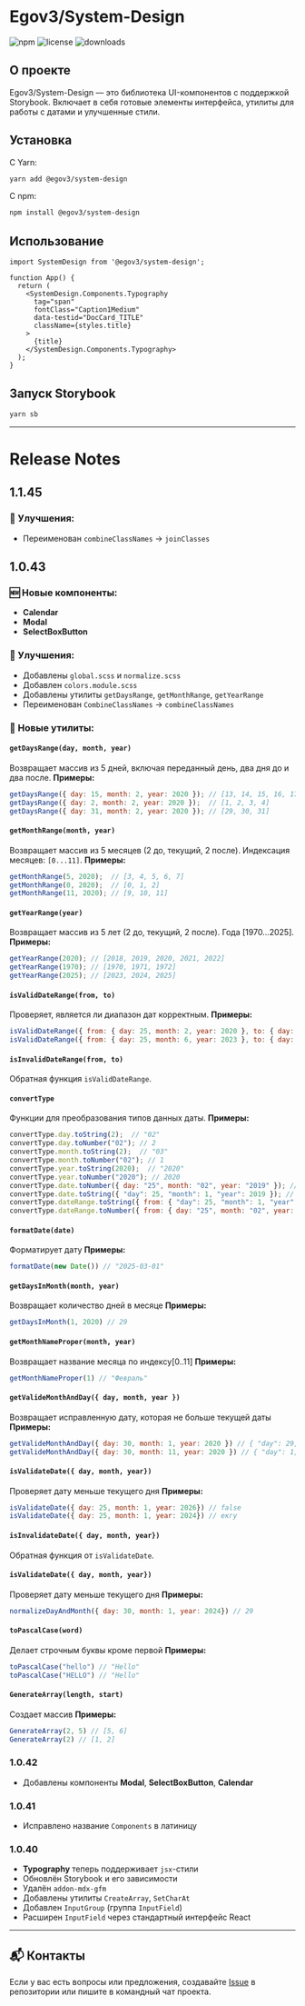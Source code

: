 # Egov3/System-Design

![npm](https://img.shields.io/npm/v/@egov3/system-design) ![license](https://img.shields.io/npm/l/@egov3/system-design) ![downloads](https://img.shields.io/npm/dt/@egov3/system-design)

## О проекте

Egov3/System-Design — это библиотека UI-компонентов с поддержкой Storybook. Включает в себя готовые элементы интерфейса, утилиты для работы с датами и улучшенные стили.

## Установка

С Yarn:
```sh
yarn add @egov3/system-design
```

С npm:
```sh
npm install @egov3/system-design
```

## Использование

```tsx
import SystemDesign from '@egov3/system-design';

function App() {
  return (
    <SystemDesign.Components.Typography
      tag="span"
      fontClass="Caption1Medium"
      data-testid="DocCard_TITLE"
      className={styles.title}
    >
      {title}
    </SystemDesign.Components.Typography>
  );
}
```

## Запуск Storybook

```sh
yarn sb
```

---

# Release Notes

## 1.1.45
### 🚀 Улучшения:
- Переименован `combineClassNames` → `joinClasses`

## 1.0.43

### 🆕 Новые компоненты:
- **Calendar**
- **Modal**
- **SelectBoxButton**

### 🚀 Улучшения:
- Добавлены `global.scss` и `normalize.scss`
- Добавлен `colors.module.scss`
- Добавлены утилиты `getDaysRange`, `getMonthRange`, `getYearRange`
- Переименован `CombineClassNames` → `combineClassNames`

### 🔧 Новые утилиты:

#### `getDaysRange(day, month, year)`
Возвращает массив из 5 дней, включая переданный день, два дня до и два после. **Примеры:**
```js
getDaysRange({ day: 15, month: 2, year: 2020 }); // [13, 14, 15, 16, 17]
getDaysRange({ day: 2, month: 2, year: 2020 });  // [1, 2, 3, 4]
getDaysRange({ day: 31, month: 2, year: 2020 }); // [29, 30, 31]
```

#### `getMonthRange(month, year)`
Возвращает массив из 5 месяцев (2 до, текущий, 2 после). Индексация месяцев: `[0...11]`. **Примеры:**
```js
getMonthRange(5, 2020);  // [3, 4, 5, 6, 7]
getMonthRange(0, 2020);  // [0, 1, 2]
getMonthRange(11, 2020); // [9, 10, 11]
```

#### `getYearRange(year)`
Возвращает массив из 5 лет (2 до, текущий, 2 после). Года [1970...2025]. **Примеры:**
```js
getYearRange(2020); // [2018, 2019, 2020, 2021, 2022]
getYearRange(1970); // [1970, 1971, 1972]
getYearRange(2025); // [2023, 2024, 2025]
```

#### `isValidDateRange(from, to)`
Проверяет, является ли диапазон дат корректным. **Примеры:**
```js
isValidDateRange({ from: { day: 25, month: 2, year: 2020 }, to: { day: 25, month: 2, year: 2023 } }); // true
isValidDateRange({ from: { day: 25, month: 6, year: 2023 }, to: { day: 25, month: 2, year: 2023 } }); // false
```

#### `isInvalidDateRange(from, to)`
Обратная функция `isValidDateRange`.

#### `convertType`
Функции для преобразования типов данных даты. **Примеры:**
```js
convertType.day.toString(2);  // "02"
convertType.day.toNumber("02"); // 2
convertType.month.toString(2);  // "03"
convertType.month.toNumber("02"); // 1
convertType.year.toString(2020);  // "2020"
convertType.year.toNumber("2020"); // 2020
convertType.date.toNumber({ day: "25", month: "02", year: "2019" }); // { "day": 25, "month": 1, "year": 2019 } 
convertType.date.toString({ "day": 25, "month": 1, "year": 2019 }); // { "day": "25", "month": "02", "year": "2019" }
convertType.dateRange.toString({ from: { "day": 25, "month": 1, "year": 2019 }, to: { "day": 25, "month": 1, "year": 2019 } }) // { "from": { "day": "25", "month": "02", "year": "2019" }, "to": { "day": "25", "month": "02", "year": "2019" }} 
convertType.dateRange.toNumber({ from: { day: "25", month: "02", year: "2019" }, to: { day: "25", month: "02", year: "2019" } }) // { "from": { "day": 25, "month": 1, "year": 2019 }, "to": { "day": 25, "month": 1, "year": 2019 }}
```

#### `formatDate(date)`
Форматирует дату **Примеры:**
```js
formatDate(new Date()) // "2025-03-01" 
```

#### `getDaysInMonth(month, year)`
Возвращает количество дней в месяце **Примеры:**
```js
getDaysInMonth(1, 2020) // 29
```

#### `getMonthNameProper(month, year)`
Возвращает название месяца по индексу[0..11] **Примеры:**
```js
getMonthNameProper(1) // "Февраль"
```

#### `getValideMonthAndDay({ day, month, year })`
Возвращает исправленную дату, которая не больше текущей даты **Примеры:**
```js
getValideMonthAndDay({ day: 30, month: 1, year: 2020 }) // { "day": 29, "month": 1, "year": 2020 } 
getValideMonthAndDay({ day: 30, month: 11, year: 2020 }) // { "day": 1, "month": 2, "year": 2025 } 
```

#### `isValidateDate({ day, month, year})`
Проверяет дату меньше текущего дня **Примеры:**
```js
isValidateDate({ day: 25, month: 1, year: 2026}) // false
isValidateDate({ day: 25, month: 1, year: 2024}) // екгу
```

#### `isInvalidateDate({ day, month, year})`
Обратная функция от `isValidateDate`.

#### `isValidateDate({ day, month, year})`
Проверяет дату меньше текущего дня **Примеры:**
```js
normalizeDayAndMonth({ day: 30, month: 1, year: 2024}) // 29
```

#### `toPascalCase(word)`
Делает строчным буквы кроме первой **Примеры:**
```js
toPascalCase("hello") // "Hello" 
toPascalCase("HELLO") // "Hello" 
```

#### `GenerateArray(length, start)`
Создает массив **Примеры:**
```js
GenerateArray(2, 5) // [5, 6] 
GenerateArray(2) // [1, 2] 
```

### 1.0.42
- Добавлены компоненты **Modal**, **SelectBoxButton**, **Calendar**

### 1.0.41
- Исправлено название `Components` в латиницу

### 1.0.40
- **Typography** теперь поддерживает `jsx`-стили
- Обновлён Storybook и его зависимости
- Удалён `addon-mdx-gfm`
- Добавлены утилиты `CreateArray`, `SetCharAt`
- Добавлен `InputGroup` (группа `InputField`)
- Расширен `InputField` через стандартный интерфейс React

---

## 📬 Контакты

Если у вас есть вопросы или предложения, создавайте [Issue](https://github.com/egov3/system-design/issues) в репозитории или пишите в командный чат проекта.

